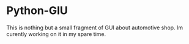 # Python-GIU

This is nothing but a small fragment of GUI about automotive shop.
Im curently working on it in my spare time.
